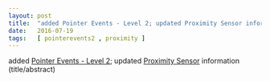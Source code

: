 ```yaml
---
layout: post
title:  "added Pointer Events - Level 2; updated Proximity Sensor information (title/abstract)"
date:   2016-07-19
tags:   [ pointerevents2 , proximity ]
---
```


added [Pointer Events - Level 2](/spec/pointerevents2); updated [Proximity Sensor](/spec/proximity) information (title/abstract)

